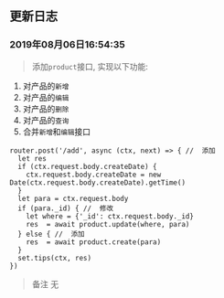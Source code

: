 ## 更新日志 

### 2019年08月06日16:54:35

> 添加`product`接口, 实现以下功能:

1. 对产品的`新增`
2. 对产品的`编辑`
3. 对产品的`删除`
4. 对产品的`查询`
5. 合并`新增`和`编辑`接口
```
router.post('/add', async (ctx, next) => { //  添加
  let res
  if (ctx.request.body.createDate) {
    ctx.request.body.createDate = new Date(ctx.request.body.createDate).getTime()
  }
  let para = ctx.request.body
  if (para._id) { //  修改
    let where = {'_id': ctx.request.body._id}
    res  = await product.update(where, para)
  } else { //  添加
    res  = await product.create(para)
  }
  set.tips(ctx, res)
})
```

> 备注
  无
